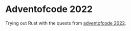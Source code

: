 # Adventofcode 2022

Trying out Rust with the quests from [adventofcode 2022](https://adventofcode.com/2022).
